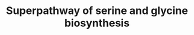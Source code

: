 ---
annotations:
- id: PW:0000440
  parent: classic metabolic pathway
  type: Pathway Ontology
  value: glycine metabolic pathway
- id: PW:0000002
  parent: classic metabolic pathway
  type: Pathway Ontology
  value: classic metabolic pathway
- id: PW:0001084
  parent: classic metabolic pathway
  type: Pathway Ontology
  value: serine metabolic pathway
authors:
- J.Heckman
- MaintBot
- Ddigles
- Egonw
- Eweitz
- Khanspers
citedin: ''
communities: []
description: There are several pathways for serine and glycine biosynthesis in S.
  cerevisiae. When glucose is used as the carbon source, glycine can be synthesized
  from threonine via threonine aldolase (Gly1p) in the threonine pathway, while serine
  can be synthesized from the glycolytic intermediate 3-phosphoglycerate in the phosphoglycerate
  pathway. Expression of the genes involved in the latter pathway decreases upon depletion
  of glucose. When ethanol or other non-fermentable substrates are used as the carbon
  source, S. cerevisiae can alternatively synthesize glycine from glyoxylate via alanine
  glyoxylate aminotransferase (Agx1p). Glycine and serine produced in these pathways
  can be interconverted to one another via the tetrahydrofolate-dependent serine hydroxymethyltransferases
  Shm1p and Shm2p. Between these, the cytoplasmic isoform Shm2p serves as the major
  source of glycine (via serine breakdown) in serine-rich conditions. The mitochondrial
  isoform Shm1p may also contribute to glycine synthesis, however it preferentially
  catalyzes serine synthesis from glycine under conditions of serine starvation.  Description
  from https://pathway.yeastgenome.org/.
last-edited: 2024-12-11
ndex: null
organisms:
- Saccharomyces cerevisiae
redirect_from:
- /index.php/Pathway:WP218
- /instance/WP218
- /instance/WP218_r136053
revision: r136053
schema-jsonld:
- '@context': https://schema.org/
  '@id': https://wikipathways.github.io/pathways/WP218.html
  '@type': Dataset
  creator:
    '@type': Organization
    name: WikiPathways
  description: There are several pathways for serine and glycine biosynthesis in S.
    cerevisiae. When glucose is used as the carbon source, glycine can be synthesized
    from threonine via threonine aldolase (Gly1p) in the threonine pathway, while
    serine can be synthesized from the glycolytic intermediate 3-phosphoglycerate
    in the phosphoglycerate pathway. Expression of the genes involved in the latter
    pathway decreases upon depletion of glucose. When ethanol or other non-fermentable
    substrates are used as the carbon source, S. cerevisiae can alternatively synthesize
    glycine from glyoxylate via alanine glyoxylate aminotransferase (Agx1p). Glycine
    and serine produced in these pathways can be interconverted to one another via
    the tetrahydrofolate-dependent serine hydroxymethyltransferases Shm1p and Shm2p.
    Between these, the cytoplasmic isoform Shm2p serves as the major source of glycine
    (via serine breakdown) in serine-rich conditions. The mitochondrial isoform Shm1p
    may also contribute to glycine synthesis, however it preferentially catalyzes
    serine synthesis from glycine under conditions of serine starvation.  Description
    from https://pathway.yeastgenome.org/.
  keywords:
  - 2-oxoglutarate
  - 3-phospho-D-glycerate
  - 3-phospho-L-serine
  - 3-phosphooxypyruvate
  - AGX1
  - GLY1
  - H+
  - H2O
  - L-alanine
  - L-glutamate
  - L-glycine
  - L-serine
  - L-threonine
  - NAD+
  - NADH
  - SER1
  - SER2
  - SER3
  - SER33
  - SHM1
  - SHM2
  - a tetrahydrofolate
  - acetaldehyde
  - glyoxylate
  - phosphate
  - pyruvate
  license: CC0
  name: Superpathway of serine and glycine biosynthesis
seo: CreativeWork
title: Superpathway of serine and glycine biosynthesis
wpid: WP218
---